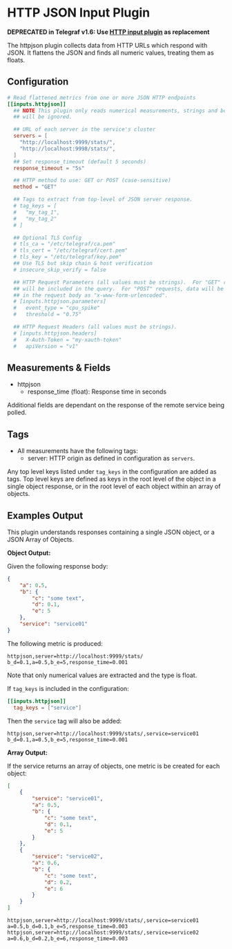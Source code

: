 # HTTP JSON Input Plugin

**DEPRECATED in Telegraf v1.6: Use [HTTP input plugin][] as replacement**

The httpjson plugin collects data from HTTP URLs which respond with JSON.  It
flattens the JSON and finds all numeric values, treating them as floats.

## Configuration

```toml @sample.conf
# Read flattened metrics from one or more JSON HTTP endpoints
[[inputs.httpjson]]
  ## NOTE This plugin only reads numerical measurements, strings and booleans
  ## will be ignored.

  ## URL of each server in the service's cluster
  servers = [
    "http://localhost:9999/stats/",
    "http://localhost:9998/stats/",
  ]
  ## Set response_timeout (default 5 seconds)
  response_timeout = "5s"

  ## HTTP method to use: GET or POST (case-sensitive)
  method = "GET"

  ## Tags to extract from top-level of JSON server response.
  # tag_keys = [
  #   "my_tag_1",
  #   "my_tag_2"
  # ]

  ## Optional TLS Config
  # tls_ca = "/etc/telegraf/ca.pem"
  # tls_cert = "/etc/telegraf/cert.pem"
  # tls_key = "/etc/telegraf/key.pem"
  ## Use TLS but skip chain & host verification
  # insecure_skip_verify = false

  ## HTTP Request Parameters (all values must be strings).  For "GET" requests, data
  ## will be included in the query.  For "POST" requests, data will be included
  ## in the request body as "x-www-form-urlencoded".
  # [inputs.httpjson.parameters]
  #   event_type = "cpu_spike"
  #   threshold = "0.75"

  ## HTTP Request Headers (all values must be strings).
  # [inputs.httpjson.headers]
  #   X-Auth-Token = "my-xauth-token"
  #   apiVersion = "v1"
```

## Measurements & Fields

- httpjson
  - response_time (float): Response time in seconds

Additional fields are dependant on the response of the remote service being
polled.

## Tags

- All measurements have the following tags:
  - server: HTTP origin as defined in configuration as `servers`.

Any top level keys listed under `tag_keys` in the configuration are added as
tags.  Top level keys are defined as keys in the root level of the object in a
single object response, or in the root level of each object within an array of
objects.

## Examples Output

This plugin understands responses containing a single JSON object, or a JSON
Array of Objects.

**Object Output:**

Given the following response body:

```json
{
    "a": 0.5,
    "b": {
        "c": "some text",
        "d": 0.1,
        "e": 5
    },
    "service": "service01"
}
```

The following metric is produced:

```shell
httpjson,server=http://localhost:9999/stats/ b_d=0.1,a=0.5,b_e=5,response_time=0.001
```

Note that only numerical values are extracted and the type is float.

If `tag_keys` is included in the configuration:

```toml
[[inputs.httpjson]]
  tag_keys = ["service"]
```

Then the `service` tag will also be added:

```shell
httpjson,server=http://localhost:9999/stats/,service=service01 b_d=0.1,a=0.5,b_e=5,response_time=0.001
```

**Array Output:**

If the service returns an array of objects, one metric is be created for each
object:

```json
[
    {
        "service": "service01",
        "a": 0.5,
        "b": {
            "c": "some text",
            "d": 0.1,
            "e": 5
        }
    },
    {
        "service": "service02",
        "a": 0.6,
        "b": {
            "c": "some text",
            "d": 0.2,
            "e": 6
        }
    }
]
```

```shell
httpjson,server=http://localhost:9999/stats/,service=service01 a=0.5,b_d=0.1,b_e=5,response_time=0.003
httpjson,server=http://localhost:9999/stats/,service=service02 a=0.6,b_d=0.2,b_e=6,response_time=0.003
```

[HTTP input plugin]: ../http/README.md
